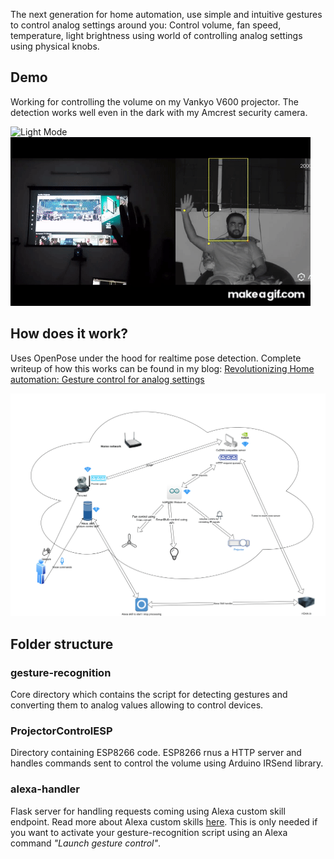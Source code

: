 The next generation for home automation, use simple and intuitive gestures to control analog settings around you: Control volume, fan speed, temperature, light brightness using world of controlling analog settings using physical knobs. 

## Demo
Working for controlling the volume on my Vankyo V600 projector. The detection works well even in the dark with my Amcrest security camera. 

![Light Mode](https://github.com/kunalgrover05/analog-gesture-control-alexa/blob/master/demo/Gestures_for_Home_automation_Analog_control_Light_mode.gif)
![Dark Mode](https://github.com/kunalgrover05/analog-gesture-control-alexa/blob/master/demo/Gestures_for_Home_automation_Analog_control_Dark_mode.gif)

## How does it work?
Uses OpenPose under the hood for realtime pose detection. Complete writeup of how this works can be found in my blog: [Revolutionizing Home automation: Gesture control for analog settings](https://crondev.blog/2020/09/24/gesture-control-analog-settings-volume/)

![Overall design](https://github.com/kunalgrover05/analog-gesture-control-alexa/blob/master/demo/GestureControl.png)

## Folder structure
### gesture-recognition
Core directory which contains the script for detecting gestures and converting them to analog values allowing to control devices.

### ProjectorControlESP
Directory containing ESP8266 code. ESP8266 rnus a HTTP server and handles commands sent to control the volume using Arduino IRSend library.

### alexa-handler
Flask server for handling requests coming using Alexa custom skill endpoint. Read more about Alexa custom skills [here](https://developer.amazon.com/en-IN/alexa/alexa-skills-kit). This is only needed if you want to activate your gesture-recognition script using an Alexa command *"Launch gesture control"*.
